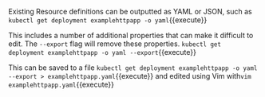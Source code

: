 Existing Resource definitions can be outputted as YAML or JSON, such as `kubectl get deployment examplehttpapp -o yaml`{{execute}}

This includes a number of additional properties that can make it difficult to edit. The `--export` flag  will remove these properties. `kubectl get deployment examplehttpapp -o yaml --export`{{execute}}

This can be saved to a file `kubectl get deployment examplehttpapp -o yaml --export > examplehttpapp.yaml`{{execute}} and edited using Vim with`vim examplehttpapp.yaml`{{execute}}

